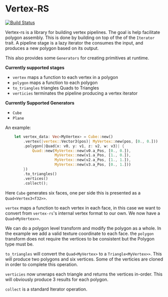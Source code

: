 # Vertex-RS

[![Build Status](https://travis-ci.org/csherratt/vertex-rs.svg?branch=master)](https://travis-ci.org/csherratt/vertex-rs)

Vertex-rs is a library for building vertex pipelines. The goal is help facilitate polygon assembly. This is done by building on top of the of the `Iterator` trait. A pipeline stage is a lazy iterator the consumes the input, and produces a new polygon based on its output.

This also provides some `Generators` for creating primitives at runtime.

**Currently supported stages**
 - `vertex` maps a function to each vertex in a polygon
 - `polygon` maps a function to each polygon
 - `to_triangles` triangles Quads to Triangles
 - `verticies` terminates the pipeline producing a vertex iterator

**Currently Supported Generators**
 - `Cube`
 - `Plane`

An example:
```rust
    let vertex_data: Vec<MyVertex> = Cube::new()
        .vertex(|vertex::Vector3(pos)| MyVertex::new(pos, [0., 0.]))
        .polygon(|Quad{x: v0, y: v1, z: v2, w: v3}| {
            Quad::new(MyVertex::new(v0.a_Pos, [0., 0.]),
                      MyVertex::new(v1.a_Pos, [1., 0.]),
                      MyVertex::new(v2.a_Pos, [1., 1.]),
                      MyVertex::new(v3.a_Pos, [0., 1.]))
        })
        .to_triangles()
        .vertices()
        .collect();

```

Here `Cube` generates six faces, one per side this is presented as a `Quad<Vertex3<f32>>`.

`vertex` maps a function to each vertex in each face, in this case we want to convert from `vertex-rs`'s internal vertex format to our own. We now have a `Quad<MyVertex>>`.

We can do a polygon level transform and modify the polygon as a whole. In the example we add a valid texture coordinate to each face. the `polygon` transform does not require the vertices to be consistent but the Polygon type must be.

`to_triangles` will convert the `Quad<MyVertex>` to a `Triangle<MyVertex>>`. This will produce two polygons and six vertices. Some of the verticies are cloned in order to complete this operation.

`verticies` now unwraps each triangle and returns the vertices in-order. This will obviously produce 3 results for each polygon.

`collect` is a standard Iterator operation.